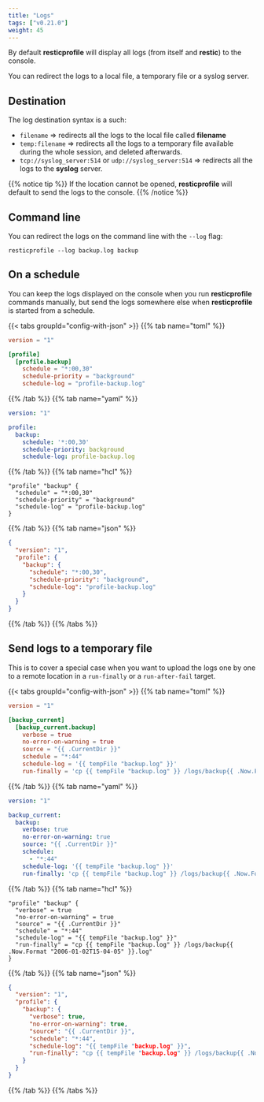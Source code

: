 ```yaml
---
title: "Logs"
tags: ["v0.21.0"]
weight: 45
---
```


By default **resticprofile** will display all logs (from itself and **restic**) to the console.

You can redirect the logs to a local file, a temporary file or a syslog server.

## Destination

The log destination syntax is a such:
* `filename` => redirects all the logs to the local file called **filename**
* `temp:filename` => redirects all the logs to a temporary file available during the whole session, and deleted afterwards.
* `tcp://syslog_server:514` or `udp://syslog_server:514` => redirects all the logs to the **syslog** server.

{{% notice tip %}}
If the location cannot be opened, **resticprofile** will default to send the logs to the console.
{{% /notice %}}

## Command line

You can redirect the logs on the command line with the `--log` flag:

```shell
resticprofile --log backup.log backup
```

## On a schedule

You can keep the logs displayed on the console when you run **resticprofile** commands manually, but send the logs somewhere else when **resticprofile** is started from a schedule.


{{< tabs groupId="config-with-json" >}}
{{% tab name="toml" %}}

```toml
version = "1"

[profile]
  [profile.backup]
    schedule = "*:00,30"
    schedule-priority = "background"
    schedule-log = "profile-backup.log"
```

{{% /tab %}}
{{% tab name="yaml" %}}

```yaml
version: "1"

profile:
  backup:
    schedule: '*:00,30'
    schedule-priority: background
    schedule-log: profile-backup.log
```

{{% /tab %}}
{{% tab name="hcl" %}}

```hcl
"profile" "backup" {
  "schedule" = "*:00,30"
  "schedule-priority" = "background"
  "schedule-log" = "profile-backup.log"
}
```

{{% /tab %}}
{{% tab name="json" %}}

```json
{
  "version": "1",
  "profile": {
    "backup": {
      "schedule": "*:00,30",
      "schedule-priority": "background",
      "schedule-log": "profile-backup.log"
    }
  }
}
```

{{% /tab %}}
{{% /tabs %}}

## Send logs to a temporary file

This is to cover a special case when you want to upload the logs one by one to a remote location in a `run-finally` or a `run-after-fail` target.

{{< tabs groupId="config-with-json" >}}
{{% tab name="toml" %}}

```toml
version = "1"

[backup_current]
  [backup_current.backup]
    verbose = true
    no-error-on-warning = true
    source = "{{ .CurrentDir }}"
    schedule = "*:44"
    schedule-log = '{{ tempFile "backup.log" }}'
    run-finally = 'cp {{ tempFile "backup.log" }} /logs/backup{{ .Now.Format "2006-01-02T15-04-05" }}.log'
```

{{% /tab %}}
{{% tab name="yaml" %}}

```yaml
version: "1"

backup_current:
  backup:
    verbose: true
    no-error-on-warning: true
    source: "{{ .CurrentDir }}"
    schedule:
      - "*:44"
    schedule-log: '{{ tempFile "backup.log" }}'
    run-finally: 'cp {{ tempFile "backup.log" }} /logs/backup{{ .Now.Format "2006-01-02T15-04-05" }}.log'
```

{{% /tab %}}
{{% tab name="hcl" %}}

```hcl
"profile" "backup" {
  "verbose" = true
  "no-error-on-warning" = true
  "source" = "{{ .CurrentDir }}"
  "schedule" = "*:44"
  "schedule-log" = "{{ tempFile "backup.log" }}"
  "run-finally" = "cp {{ tempFile "backup.log" }} /logs/backup{{ .Now.Format "2006-01-02T15-04-05" }}.log"
}
```

{{% /tab %}}
{{% tab name="json" %}}

```json
{
  "version": "1",
  "profile": {
    "backup": {
      "verbose": true,
      "no-error-on-warning": true,
      "source": "{{ .CurrentDir }}",
      "schedule": "*:44",
      "schedule-log": "{{ tempFile "backup.log" }}",
      "run-finally": "cp {{ tempFile "backup.log" }} /logs/backup{{ .Now.Format "2006-01-02T15-04-05" }}.log"
    }
  }
}
```

{{% /tab %}}
{{% /tabs %}}
